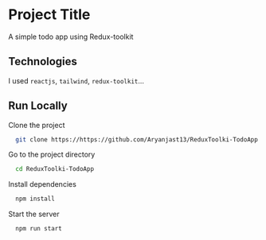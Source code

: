 # Project Title
A simple todo app using Redux-toolkit

## Technologies
I used `reactjs`, `tailwind`, `redux-toolkit`...

## Run Locally

Clone the project

```bash
  git clone https://https://github.com/Aryanjast13/ReduxToolki-TodoApp.git
```

Go to the project directory

```bash
  cd ReduxToolki-TodoApp
```

Install dependencies

```bash
  npm install
```

Start the server

```bash
  npm run start
```

